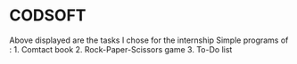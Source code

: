 # CODSOFT
Above displayed are the tasks I chose for the internship 
Simple programs of :
       1. Comtact book
       2. Rock-Paper-Scissors game 
       3. To-Do list
